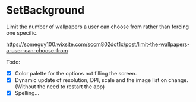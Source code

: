 # SetBackground
Limit the number of wallpapers a user can choose from
rather than forcing one specific.

https://someguy100.wixsite.com/sccm802dot1x/post/limit-the-wallpapers-a-user-can-choose-from

Todo:
- [x] Color palette for the options not filling the screen.
- [x] Dynamic update of resolution, DPI, scale and the image list on change.
  (Without the need to restart the app)
- [x] Spelling... 
